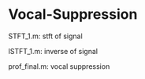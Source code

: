 # Vocal-Suppression

STFT_1.m: stft of signal

ISTFT_1.m: inverse of signal

prof_final.m: vocal suppression 
